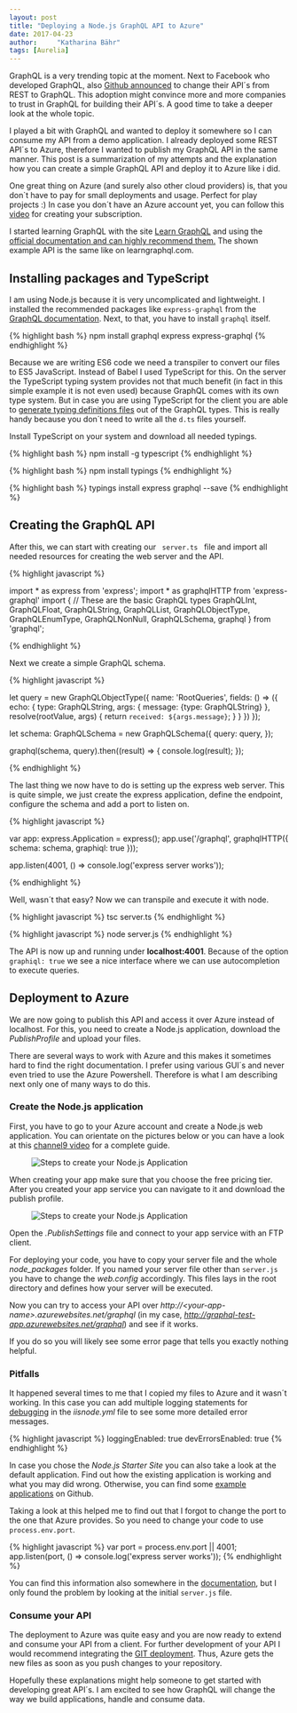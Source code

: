 ```yaml
---
layout: post
title: "Deploying a Node.js GraphQL API to Azure"
date: 2017-04-23
author:     "Katharina Bähr"
tags: [Aurelia]
---
```



<span class="dropcap">G</span>raphQL is a very trending topic at the moment. Next to Facebook who developed GraphQL, also <a href="https://githubengineering.com/the-github-graphql-api/
" title="link to announcement"> Github announced</a> to change their API´s from REST to GraphQL. This adoption might convince more and more companies to trust in GraphQL for building their API´s. A good time to take a deeper look at the whole topic. 

I played a bit with GraphQL and wanted to deploy it somewhere so I can consume my API from a demo application. I already deployed some REST API´s to Azure, therefore I wanted to publish my GraphQL API in the same manner. This post is a summarization of my attempts and the explanation how you can create a simple GraphQL API and deploy it to Azure like i did. 

One great thing on Azure (and surely also other cloud providers) is, that you don`t have to pay for small deployments and usage. Perfect for play projects :)
In case you don´t have an Azure account yet, you can follow this <a href="https://www.youtube.com/watch?v=YHCAAnPIQyc" title="link to video for creating a azure subscription">video</a> for creating your subscription. 

I started learning GraphQL with the site <a href="https://learngraphql.com/" title="link to learngraphql">Learn GraphQL</a> and using the <a href="" title="link to offical docu">official documentation and can highly recommend them.</a> The shown example API is the same like on learngraphql.com. 

<h2>Installing packages and TypeScript</h2>

I am using Node.js because it is very uncomplicated and lightweight. I installed the recommended packages like <code>express-graphql</code> from the <a href="http://graphql.org/code/" title="link to official docu with available libraries">GraphQL documentation</a>. Next, to that, you have to install <code>graphql</code> itself.


{% highlight bash %}
npm install graphql express express-graphql
{% endhighlight %} 

Because we are writing ES6 code we need a transpiler to convert our files to ES5 JavaScript.
Instead of Babel I used TypeScript for this. On the server the TypeScript typing system provides not that much benefit (in fact in this simple example it is not even used) because GraphQL comes with its own type system. But in case you are using TypeScript for the client you are able to <a href="https://github.com/dotansimha/graphql-code-generator" title="generate d.ts files from graphQL">generate typing definitions files</a> out of the GraphQL types. This is really handy because you don´t need to write all the <code>d.ts</code> files yourself.

Install TypeScript on your system and download all needed typings.

{% highlight bash %}
npm install -g typescript
{% endhighlight %} 

{% highlight bash %}
npm install typings
{% endhighlight %} 

{% highlight bash %}
typings install express graphql --save
{% endhighlight %} 

<h2>Creating the GraphQL API </h2>


After this, we can start with creating our <code> server.ts </code> file and import all needed resources for creating the web server and the API.

{% highlight javascript %}

import * as express from 'express';
import * as graphqlHTTP from 'express-graphql'
import {
  // These are the basic GraphQL types
  GraphQLInt,
  GraphQLFloat,
  GraphQLString,
  GraphQLList,
  GraphQLObjectType,
  GraphQLEnumType,
  GraphQLNonNull,
  GraphQLSchema,
  graphql
} from 'graphql';

{% endhighlight %} 

Next we create a simple GraphQL schema. 

{% highlight javascript %}

let query = new GraphQLObjectType({
  name: 'RootQueries',
  fields: () => ({
    echo: {
      type: GraphQLString,
      args: {
        message: {type: GraphQLString}
      },
      resolve(rootValue, args) {
        return `received: ${args.message}`;
      }
    }
  })
});

let schema: GraphQLSchema = new GraphQLSchema({
    query: query,
});

graphql(schema, query).then((result) => {
    console.log(result);
});

{% endhighlight %} 


The last thing we now have to do is setting up the express web server. This is quite simple, we just create the express application, define the endpoint,
configure the schema and add a port to listen on. 


{% highlight javascript %}

var app: express.Application = express();
app.use('/graphql', graphqlHTTP({
 schema: schema,
 graphiql: true
}));

app.listen(4001, () => console.log('express server works'));

{% endhighlight %} 

Well, wasn´t that easy? Now we can transpile and execute it with node.

{% highlight javascript %}
tsc server.ts
{% endhighlight %} 

{% highlight javascript %}
node server.js
{% endhighlight %} 

The API is  now up and running under **localhost:4001**. Because of the option <code> graphiql: true</code> we see a 
nice interface where we can use autocompletion to execute queries.

<h2>Deployment to Azure</h2>

We are now going to publish this API and access it over Azure instead of localhost.
For this, you need to create a Node.js application, download the *PublishProfile* and upload your files.

There are several ways to work with Azure and this makes it sometimes hard to find the right documentation.
I prefer using various GUI´s and never even tried to use the Azure Powershell. Therefore is what I am describing next only one of many ways to do this.

<h3> Create the Node.js application</h3>

First, you have to go to your Azure account and create a Node.js web application. You can orientate on the pictures below or you can have a look at this <a href="https://channel9.msdn.com/Blogs/Azure/Create-a-Web-App-with-Nodejs-and-Azure-App-Service" title="how to create app video from channel9">channel9 video</a> for a complete guide.

<figure>
    <img src="{{ '/assets/img/azure_deploy.png' | prepend: site.baseurl }}" alt="Steps to create your Node.js Application"/>
</figure>

When creating your app make sure that you choose the free pricing tier. After you created your app service you can navigate to it and download the publish profile.

<figure>
    <img src="{{ '/assets/img/download_publish_profile.PNG' | prepend: site.baseurl }}" alt="Steps to create your Node.js Application"/>
</figure>

Open the *.PublishSettings* file and connect to your app service with an FTP client.

For deploying your code, you have to copy your server file and the whole *node_packages* folder. If you named your server file other than <code>server.js</code> you have to change the *web.config* accordingly.
This files lays in the root directory and defines how your server will be executed.

Now you can try to access your API over <em>http://\<your-app-name\>.azurewebsites.net/graphql</em> (in my case, <em>http://graphql-test-app.azurewebsites.net/graphql</em>) and see if it works.

If you do so you will likely see some error page that tells you exactly nothing helpful.

<h3>Pitfalls</h3>
It happened several times to me that I copied my files to Azure and it wasn´t working. In this case you can add multiple logging statements for <a href="https://docs.microsoft.com/en-us/azure/app-service-web/web-sites-nodejs-debug" title="link to azure debugging guide">debugging</a>
in the <em>iisnode.yml</em> file to see some more detailed error messages.


{% highlight javascript %}
loggingEnabled: true
devErrorsEnabled: true
{% endhighlight %} 

In case you chose the *Node.js Starter Site* you can also take a look at the default application. Find out how the existing application is working and
what you may did wrong. Otherwise, you can find some <a href="https://github.com/Azure-Samples/app-service-web-nodejs-get-started">example applications</a> on Github.

Taking a look at this helped me to find out that I forgot to change the port to the one that Azure provides. So you need to change your code to use <code>process.env.port</code>.

{% highlight javascript %}
var port = process.env.port || 4001;
app.listen(port, () => console.log('express server works'));
{% endhighlight %} 


You can find this information also somewhere in the <a href="https://docs.microsoft.com/en-us/azure/cloud-services/cloud-services-nodejs-develop-deploy-app" title="link to node.js azure docu">documentation</a>, but I only found the problem by looking at the initial <code>server.js</code> file. 

<h3>Consume your API</h3>

The deployment to Azure was quite easy and you are now ready to extend and consume your API from a client.
For further development of your API I would recommend integrating the <a href="https://docs.microsoft.com/en-us/azure/app-service-web/app-service-deploy-local-git">GIT deployment</a>.
Thus, Azure gets the new files as soon as you push changes to your repository.

Hopefully these explanations might help someone to get started with developing great API´s.
I am excited to see how GraphQL will change the way we build applications, handle and consume data.
